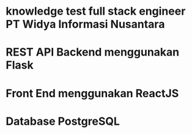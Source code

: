 # knowledge test full stack engineer PT Widya Informasi Nusantara
# REST API Backend menggunakan Flask
# Front End menggunakan ReactJS
# Database PostgreSQL
